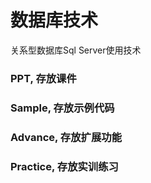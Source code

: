 # 数据库技术
  关系型数据库Sql Server使用技术

### PPT, 存放课件
### Sample, 存放示例代码
### Advance, 存放扩展功能
### Practice, 存放实训练习